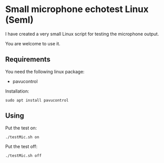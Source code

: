 # Small microphone echotest Linux (Seml)

I have created a very small Linux script for testing the microphone output. 

You are welcome to use it. 


## Requirements 

You need the following linux package: 

- pavucontrol


Installation: 

    sudo apt install pavucontrol


## Using 

Put the test on:

    ./testMic.sh on 

Put the test off:

    ./testMic.sh off
